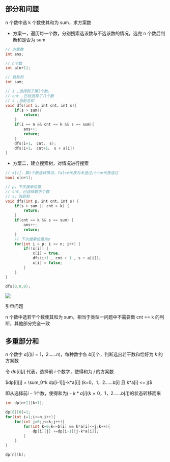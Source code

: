 ## 部分和问题

n 个数中选 k 个数使其和为 sum，求方案数

- 方案一，遍历每一个数，分别搜索选该数与不选该数的情况，选完 n 个数后判断和是否为 sum

```c
// 方案数
int ans;

// n个数
int a[n+1];

// 目标和
int sum;

// i ,选择到了第i个数，
// cnt ,已经选择了几个数
// s ,当前总和
void dfs(int i，int cnt，int s){
    if(s > sum){
        return;
    }
    if(i == n && cnt == k && s == sum){
        ans++;
        return;
    }
    dfs(i+1， cnt， s);
    dfs(i+1， cnt+1， s + a[i])
}
```

- 方案二，建立搜索树，对情况进行搜索

```c
// x[i]，第i个数选择情况，false代表为未选过;true代表选过
bool x[n+1];

// p，下次搜索位置
// cnt，已选择数字个数
// s，当前和
void dfs(int p，int cnt，int s) {
	if(s > sum || cnt > k) {
		return;
	}
	if(cnt == k && s == sum) {
		ans++;
		return;
	}
    // 下次搜索位置为p
	for(int i = p; i <= n; i++) {
		if(!x[i]) {
			x[i] = true;
			dfs(i+1 , cnt + 1 , s + a[i]);
			x[i] = false;
		}
	}
}

dfs(0,0,0);
```

![](https://cdn.hurra.ltd/img/20211115221553.png)

引申问题

n 个数中选若干个数使其和为 sum，相当于类型一问题中不需要做 cnt == k 的判断，其他部分完全一致

## 多重部分和

$n$ 个数字 $a[i](i = {1，2......n})$，每种数字各 $b[i]$个，判断选出若干数和恰好为 $k$ 的方案数

令 $dp[i][j]$ 代表，选择前 $i$ 个数字，使得和为 $j$ 的方案数

$dp[i][j] = \sum_0^k dp[i-1][j-k*a[i]] (k=0，1，2......b[i] 且 k*a[i] <= j)$  

即从选择前$i-1$个数，使得和为$j-k*a[i] (k=0，1，2......b[i])$的状态转移而来

```c
int dp[n+1][k+1];

dp[0][0]=1;
for(int i=1;i<=n;i++){
	for(int j=0;j<=k;j++){
		for(int k=0;k<=b[i] && k*a[i]<=j;k++){
			dp[i][j] +=dp[i-1][j-k*a[i]];
		}
    }
}

dp[n][k];
```
